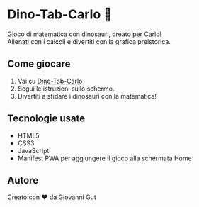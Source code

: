 # Dino-Tab-Carlo 🦖

Gioco di matematica con dinosauri, creato per Carlo!  
Allenati con i calcoli e divertiti con la grafica preistorica.

## Come giocare
1. Vai su [Dino-Tab-Carlo](https://giovannigut.github.io/Dino-Tab-Carlo)
2. Segui le istruzioni sullo schermo.
3. Divertiti a sfidare i dinosauri con la matematica!

## Tecnologie usate
- HTML5
- CSS3
- JavaScript
- Manifest PWA per aggiungere il gioco alla schermata Home

## Autore
Creato con ❤️ da Giovanni Gut
